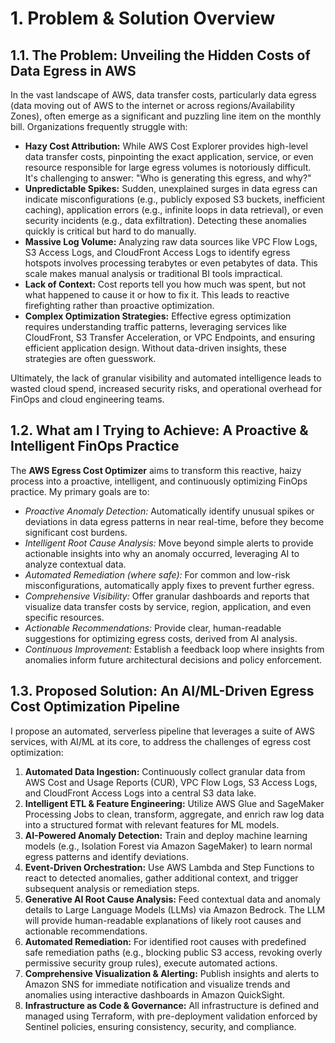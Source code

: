 # 1. Problem & Solution Overview

## 1.1. The Problem: Unveiling the Hidden Costs of Data Egress in AWS

In the vast landscape of AWS, data transfer costs, particularly data egress (data moving out of AWS to the internet or across regions/Availability Zones), often emerge as a significant and puzzling line item on the monthly bill. Organizations frequently struggle with:

- **Hazy Cost Attribution:** While AWS Cost Explorer provides high-level data transfer costs, pinpointing the exact application, service, or even resource responsible for large egress volumes is notoriously difficult. It's challenging to answer: "Who is generating this egress, and why?"
- **Unpredictable Spikes:** Sudden, unexplained surges in data egress can indicate misconfigurations (e.g., publicly exposed S3 buckets, inefficient caching), application errors (e.g., infinite loops in data retrieval), or even security incidents (e.g., data exfiltration). Detecting these anomalies quickly is critical but hard to do manually.
- **Massive Log Volume:** Analyzing raw data sources like VPC Flow Logs, S3 Access Logs, and CloudFront Access Logs to identify egress hotspots involves processing terabytes or even petabytes of data. This scale makes manual analysis or traditional BI tools impractical.
- **Lack of Context:** Cost reports tell you how much was spent, but not what happened to cause it or how to fix it. This leads to reactive firefighting rather than proactive optimization.
- **Complex Optimization Strategies:** Effective egress optimization requires understanding traffic patterns, leveraging services like CloudFront, S3 Transfer Acceleration, or VPC Endpoints, and ensuring efficient application design. Without data-driven insights, these strategies are often guesswork.

Ultimately, the lack of granular visibility and automated intelligence leads to wasted cloud spend, increased security risks, and operational overhead for FinOps and cloud engineering teams.

## 1.2. What am I Trying to Achieve: A Proactive & Intelligent FinOps Practice

The **AWS Egress Cost Optimizer** aims to transform this reactive, haizy process into a proactive, intelligent, and continuously optimizing FinOps practice. My primary goals are to:

- *Proactive Anomaly Detection:* Automatically identify unusual spikes or deviations in data egress patterns in near real-time, before they become significant cost burdens.
- *Intelligent Root Cause Analysis:* Move beyond simple alerts to provide actionable insights into why an anomaly occurred, leveraging AI to analyze contextual data.
- *Automated Remediation (where safe):* For common and low-risk misconfigurations, automatically apply fixes to prevent further egress.
- *Comprehensive Visibility:* Offer granular dashboards and reports that visualize data transfer costs by service, region, application, and even specific resources.
- *Actionable Recommendations:* Provide clear, human-readable suggestions for optimizing egress costs, derived from AI analysis.
- *Continuous Improvement:* Establish a feedback loop where insights from anomalies inform future architectural decisions and policy enforcement.

## 1.3. Proposed Solution: An AI/ML-Driven Egress Cost Optimization Pipeline

I propose an automated, serverless pipeline that leverages a suite of AWS services, with AI/ML at its core, to address the challenges of egress cost optimization:

1. **Automated Data Ingestion:** Continuously collect granular data from AWS Cost and Usage Reports (CUR), VPC Flow Logs, S3 Access Logs, and CloudFront Access Logs into a central S3 data lake.
2. **Intelligent ETL & Feature Engineering:** Utilize AWS Glue and SageMaker Processing Jobs to clean, transform, aggregate, and enrich raw log data into a structured format with relevant features for ML models.
3. **AI-Powered Anomaly Detection:** Train and deploy machine learning models (e.g., Isolation Forest via Amazon SageMaker) to learn normal egress patterns and identify deviations.
4. **Event-Driven Orchestration:** Use AWS Lambda and Step Functions to react to detected anomalies, gather additional context, and trigger subsequent analysis or remediation steps.
5. **Generative AI Root Cause Analysis:** Feed contextual data and anomaly details to Large Language Models (LLMs) via Amazon Bedrock. The LLM will provide human-readable explanations of likely root causes and actionable recommendations.
6. **Automated Remediation:** For identified root causes with predefined safe remediation paths (e.g., blocking public S3 access, revoking overly permissive security group rules), execute automated actions.
7. **Comprehensive Visualization & Alerting:** Publish insights and alerts to Amazon SNS for immediate notification and visualize trends and anomalies using interactive dashboards in Amazon QuickSight.
8. **Infrastructure as Code & Governance:** All infrastructure is defined and managed using Terraform, with pre-deployment validation enforced by Sentinel policies, ensuring consistency, security, and compliance.

